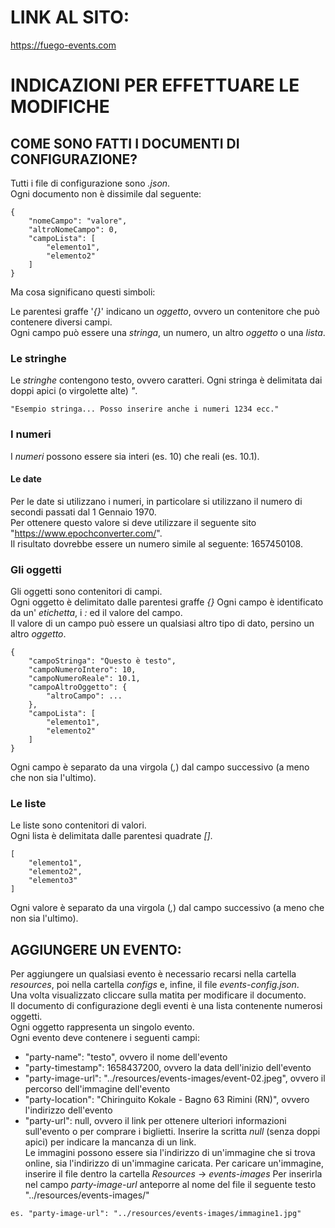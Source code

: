 # LINK AL SITO:
https://fuego-events.com

# INDICAZIONI PER EFFETTUARE LE MODIFICHE

## COME SONO FATTI I DOCUMENTI DI CONFIGURAZIONE?
Tutti i file di configurazione sono _.json_.  
Ogni documento non è dissimile dal seguente:

```
{
    "nomeCampo": "valore",
    "altroNomeCampo": 0,
    "campoLista": [
        "elemento1",
        "elemento2"
    ]
}
```
Ma cosa significano questi simboli:

Le parentesi graffe '_{}_' indicano un _oggetto_, ovvero un contenitore che può contenere diversi campi.  
Ogni campo può essere una _stringa_, un numero, un altro _oggetto_ o una _lista_.

### Le stringhe
Le _stringhe_ contengono testo, ovvero caratteri. Ogni stringa è delimitata dai doppi apici (o virgolette alte) _"_.
```
"Esempio stringa... Posso inserire anche i numeri 1234 ecc."
```
### I numeri
I _numeri_ possono essere sia interi (es. 10) che reali (es. 10.1).

#### Le date
Per le date si utilizzano i numeri, in particolare si utilizzano il numero di secondi passati dal 1 Gennaio 1970.  
Per ottenere questo valore si deve utilizzare il seguente sito "https://www.epochconverter.com/".  
Il risultato dovrebbe essere un numero simile al seguente: 1657450108.

### Gli oggetti
Gli oggetti sono contenitori di campi.  
Ogni oggetto è delimitato dalle parentesi graffe _{}_
Ogni campo è identificato da un' _etichetta_, i _:_ ed il valore del campo.  
Il valore di un campo può essere un qualsiasi altro tipo di dato, persino un altro _oggetto_.
```
{
    "campoStringa": "Questo è testo",
    "campoNumeroIntero": 10,
    "campoNumeroReale": 10.1,
    "campoAltroOggetto": {
        "altroCampo": ...
    },
    "campoLista": [
        "elemento1",
        "elemento2"
    ]
}
```
Ogni campo è separato da una virgola (_,_) dal campo successivo (a meno che non sia l'ultimo).

### Le liste
Le liste sono contenitori di valori.  
Ogni lista è delimitata dalle parentesi quadrate _[]_.
```
[
    "elemento1",
    "elemento2",
    "elemento3"
]
```
Ogni valore è separato da una virgola (_,_) dal campo successivo (a meno che non sia l'ultimo).

## AGGIUNGERE UN EVENTO:
Per aggiungere un qualsiasi evento è necessario recarsi nella cartella _resources_, poi nella cartella _configs_ e, infine, il file _events-config.json_.  
Una volta visualizzato cliccare sulla matita per modificare il documento.  
Il documento di configurazione degli eventi è una lista contenente numerosi oggetti.  
Ogni oggetto rappresenta un singolo evento.  
Ogni evento deve contenere i seguenti campi:
- "party-name": "testo", ovvero il nome dell'evento
- "party-timestamp": 1658437200, ovvero la data dell'inizio dell'evento
- "party-image-url": "../resources/events-images/event-02.jpeg", ovvero il percorso dell'immagine dell'evento
- "party-location": "Chiringuito Kokale - Bagno 63 Rimini (RN)", ovvero l'indirizzo dell'evento
- "party-url": null, ovvero il link per ottenere ulteriori informazioni sull'evento o per comprare i biglietti. Inserire la scritta _null_ (senza doppi apici) per indicare la mancanza di un link.  
Le immagini possono essere sia l'indirizzo di un'immagine che si trova online, sia l'indirizzo di un'immagine caricata.
Per caricare un'immagine, inserire il file dentro la cartella _Resources_ -> _events-images_
Per inserirla nel campo _party-image-url_ anteporre al nome del file il seguente testo "../resources/events-images/"  
```
es. "party-image-url": "../resources/events-images/immagine1.jpg"
```